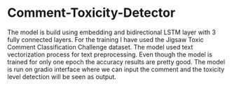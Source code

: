 # Comment-Toxicity-Detector
The model is build using embedding and bidirectional LSTM layer with 3 fully connected layers. For the training I have used the Jigsaw Toxic Comment Classification Challenge dataset. The model used text vectorization process for text preprocessing. Even though the model is trained for only one epoch the accuracy results are pretty good. 
The model is run on gradio interface where we can input the comment and the toxicity level detection will be seen as output.
